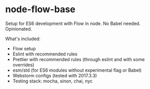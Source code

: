 # node-flow-base

Setup for ES6 development with Flow in node. No Babel needed. Opinionated.

What's included:

 * Flow setup
 * Eslint with recommended rules
 * Prettier with recommended rules (through eslint and with some overrides)
 * esm/std (for ES6 modules without experimental flag or Babel)
 * Webstorm configs (tested with 2017.3.3)
 * Testing stack: mocha, sinon, chai, nyc

